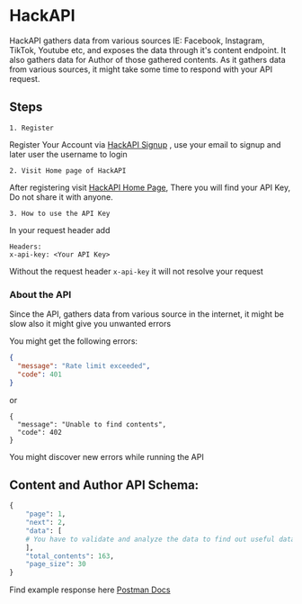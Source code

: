 # HackAPI

HackAPI gathers data from various sources IE: Facebook, Instagram, TikTok, Youtube etc, and exposes the data through it's content endpoint. It also gathers data for Author of those gathered contents. As it gathers data from various sources, it might take some time to respond with your API request. 

## Steps

`1. Register`

Register Your Account via [HackAPI Signup](https://hackapi.hellozelf.com/signup/)
, use your email to signup and later user the username to login

`2. Visit Home page of HackAPI`

After registering visit [HackAPI Home Page](https://hackapi.hellozelf.com/home/),
There you will find your API Key, Do not share it with anyone.

`3. How to use the API Key`

In your request header add 

```curl
Headers:
x-api-key: <Your API Key>
```

Without the request header `x-api-key` it will not resolve your request


### About the API

Since the API, gathers data from various source in the internet, it might be slow also it might give you unwanted errors

You might get the following errors:

```json
{
  "message": "Rate limit exceeded",
  "code": 401
}
```

or 
```
{
  "message": "Unable to find contents",
  "code": 402
}
```

You might discover new errors while running the API

## Content and Author API Schema:

```python
{
    "page": 1,
    "next": 2,
    "data": [
    # You have to validate and analyze the data to find out useful data among them     
    ],
    "total_contents": 163,
    "page_size": 30
}
```

Find example response here [Postman Docs](https://www.postman.com/hellozelf/workspace/zelf-hackathon-backend/collection/22135478-cf469307-3989-4260-abc7-95db30696634?action=share&source=copy-link&creator=22135478)

